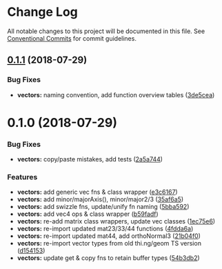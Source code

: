 # Change Log

All notable changes to this project will be documented in this file.
See [Conventional Commits](https://conventionalcommits.org) for commit guidelines.

<a name="0.1.1"></a>
## [0.1.1](https://github.com/thi-ng/umbrella/compare/@thi.ng/vectors@0.1.0...@thi.ng/vectors@0.1.1) (2018-07-29)


### Bug Fixes

* **vectors:** naming convention, add function overview tables ([3de5cea](https://github.com/thi-ng/umbrella/commit/3de5cea))




<a name="0.1.0"></a>
# 0.1.0 (2018-07-29)


### Bug Fixes

* **vectors:** copy/paste mistakes, add tests ([2a5a744](https://github.com/thi-ng/umbrella/commit/2a5a744))


### Features

* **vectors:** add generic vec fns & class wrapper ([e3c6167](https://github.com/thi-ng/umbrella/commit/e3c6167))
* **vectors:** add minor/majorAxis(), minor/major2/3 ([35af6a5](https://github.com/thi-ng/umbrella/commit/35af6a5))
* **vectors:** add swizzle fns, update/unify fn naming ([5bba592](https://github.com/thi-ng/umbrella/commit/5bba592))
* **vectors:** add vec4 ops & class wrapper ([b59fadf](https://github.com/thi-ng/umbrella/commit/b59fadf))
* **vectors:** re-add matrix class wrappers, update vec classes ([1ec75e6](https://github.com/thi-ng/umbrella/commit/1ec75e6))
* **vectors:** re-import updated mat23/33/44 functions ([4fdda6a](https://github.com/thi-ng/umbrella/commit/4fdda6a))
* **vectors:** re-import updated mat44, add orthoNormal3 ([21b04f0](https://github.com/thi-ng/umbrella/commit/21b04f0))
* **vectors:** re-import vector types from old thi.ng/geom TS version ([d154153](https://github.com/thi-ng/umbrella/commit/d154153))
* **vectors:** update get & copy fns to retain buffer types ([54b3db2](https://github.com/thi-ng/umbrella/commit/54b3db2))
